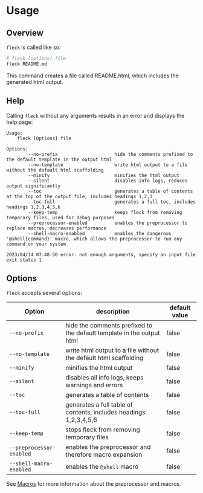 # Usage

## Overview

`fleck` is called like so:

```bash
# fleck [options] file
fleck README.md
```

This command creates a file called README.html, which includes the generated html output.

## Help

Calling `fleck` without any arguments results in an error and displays the help page:

```text
Usage:
    fleck [Options] file

Options:
        --no-prefix                     hide the comments prefixed to the default template in the output html
        --no-template                   write html output to a file without the default html scaffolding
        --minify                        minifies the html output
        --silent                        disables info logs, reduces output significantly
        --toc                           generates a table of contents at the top of the output file, includes headings 1,2,3
        --toc-full                      generates a full toc, includes headings 1,2,3,4,5,6
        --keep-temp                     keeps fleck from removing temporary files, used for debug purposes
        --preprocessor-enabled          enables the preprocessor to replace macros, decreases performance
        --shell-macro-enabled           enables the dangerous '@shell{command}' macro, which allows the preprocessor to run any command on your system

2023/04/14 07:48:50 error: not enough arguments, specify an input file
exit status 1
```

## Options

`fleck` accepts several options:

| Option                   | description                                                           | default value |
| ------------------------ | --------------------------------------------------------------------- | ------------- |
| `--no-prefix`            | hide the comments prefixed to the default template in the output html | false         |
| `--no-template`          | write html output to a file without the default html scaffolding      | false         |
| `--minify`               | minifies the html output                                              | false         |
| `--silent`               | disables all info logs, keeps warnings and errors                     | false         |
| `--toc`                  | generates a table of contents                                         | false         |
| `--toc-full`             | generates a full table of contents, includes headings 1,2,3,4,5,6     | false         |
| `--keep-temp`            | stops fleck from removing temporary files                             | false         |
| `--preprocessor-enabled` | enables the preprocessor and therefore macro expansion                | false         |
| `--shell-macro-enabled`  | enables the `@shell` macro                                            | false         |

See [Macros](./Macros.md) for more information about the preprocessor and macros.
